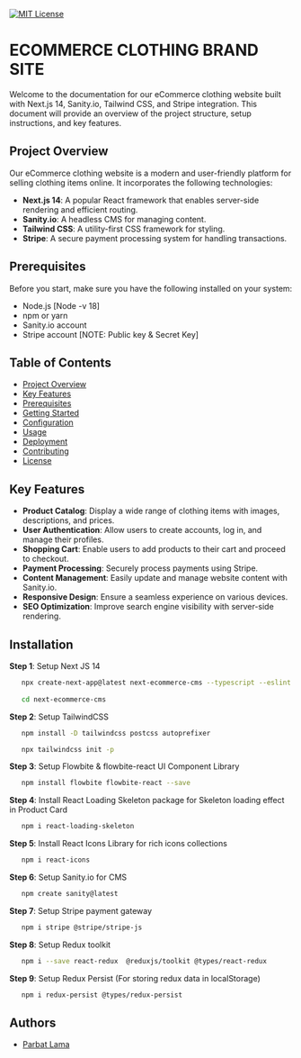 
[![MIT License](https://img.shields.io/badge/License-MIT-green.svg)]()

# ECOMMERCE CLOTHING BRAND SITE
Welcome to the documentation for our eCommerce clothing website built with Next.js 14, Sanity.io, Tailwind CSS, and Stripe integration. This document will provide an overview of the project structure, setup instructions, and key features.


## Project Overview

Our eCommerce clothing website is a modern and user-friendly platform for selling clothing items online. It incorporates the following technologies:

- **Next.js 14**: A popular React framework that enables server-side rendering and efficient routing.
- **Sanity.io**: A headless CMS for managing content.
- **Tailwind CSS**: A utility-first CSS framework for styling.
- **Stripe**: A secure payment processing system for handling transactions.

## Prerequisites

Before you start, make sure you have the following installed on your system:

- Node.js [Node -v 18]
- npm or yarn
- Sanity.io account
- Stripe account [NOTE: Public key & Secret Key]
  
## Table of Contents

- [Project Overview](#project-overview)
- [Key Features](#key-features)
- [Prerequisites](#prerequisites)
- [Getting Started](#getting-started)
- [Configuration](#configuration)
- [Usage](#usage)
- [Deployment](#deployment)
- [Contributing](#contributing)
- [License](#license)

## Key Features

- **Product Catalog**: Display a wide range of clothing items with images, descriptions, and prices.
- **User Authentication**: Allow users to create accounts, log in, and manage their profiles.
- **Shopping Cart**: Enable users to add products to their cart and proceed to checkout.
- **Payment Processing**: Securely process payments using Stripe.
- **Content Management**: Easily update and manage website content with Sanity.io.
- **Responsive Design**: Ensure a seamless experience on various devices.
- **SEO Optimization**: Improve search engine visibility with server-side rendering.
## Installation

**Step 1**: Setup Next JS 14

```bash
   npx create-next-app@latest next-ecommerce-cms --typescript --eslint
   
   cd next-ecommerce-cms
```

**Step 2**: Setup TailwindCSS

```bash
   npm install -D tailwindcss postcss autoprefixer

   npx tailwindcss init -p
```

**Step 3**: Setup Flowbite & flowbite-react UI Component Library

```bash
   npm install flowbite flowbite-react --save
```

**Step 4**: Install React Loading Skeleton package for Skeleton loading effect in Product Card

```bash
   npm i react-loading-skeleton  
```

**Step 5**: Install React Icons Library for rich icons collections

```bash
   npm i react-icons  
```

**Step 6**: Setup Sanity.io for CMS

```bash
   npm create sanity@latest
```

**Step 7**: Setup Stripe payment gateway

```bash
   npm i stripe @stripe/stripe-js
```

**Step 8**: Setup Redux toolkit

```bash
   npm i --save react-redux  @reduxjs/toolkit @types/react-redux
```

**Step 9**: Setup Redux Persist (For storing redux data in localStorage)

```bash
   npm i redux-persist @types/redux-persist
```

## Authors

- [Parbat Lama](https://lamaparbat.com.np/)

